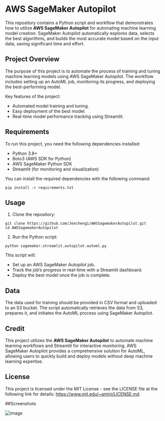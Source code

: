 # AWS SageMaker Autopilot

This repository contains a Python script and workflow that demonstrates how to utilize **AWS SageMaker Autopilot** for automating machine learning model creation. SageMaker Autopilot automatically explores data, selects the best algorithms, and builds the most accurate model based on the input data, saving significant time and effort.

## Project Overview

The purpose of this project is to automate the process of training and tuning machine learning models using AWS SageMaker Autopilot. The workflow includes setting up an AutoML job, monitoring its progress, and deploying the best-performing model. 

Key features of the project:
- Automated model training and tuning.
- Easy deployment of the best model.
- Real-time model performance tracking using Streamlit.

## Requirements

To run this project, you need the following dependencies installed:

- Python 3.8+
- Boto3 (AWS SDK for Python)
- AWS SageMaker Python SDK
- Streamlit (for monitoring and visualization)

You can install the required dependencies with the following command:

```
pip install -r requirements.txt
```

## Usage

1. Clone the repository:

```
git clone https://github.com/Jencheng1/AWSSagemakerAutopilot.git
cd AWSSagemakerAutopilot
```

2. Run the Python script:

```
python sagemaker.streamlit.autopilot.automl.py
```

This script will:
- Set up an AWS SageMaker Autopilot job.
- Track the job’s progress in real-time with a Streamlit dashboard.
- Deploy the best model once the job is complete.

## Data

The data used for training should be provided in CSV format and uploaded to an S3 bucket. The script automatically retrieves the data from S3, prepares it, and initiates the AutoML process using SageMaker Autopilot.

## Credit

This project utilizes the **AWS SageMaker Autopilot** to automate machine learning workflows and Streamlit for interactive monitoring. AWS SageMaker Autopilot provides a comprehensive solution for AutoML, allowing users to quickly build and deploy models without deep machine learning expertise.

## License

This project is licensed under the MIT License - see the LICENSE file at the following link for details: https://www.mit.edu/~amini/LICENSE.md.

##Screenshots

![image](https://github.com/user-attachments/assets/c1a2b199-74b5-402c-a75a-d3b31e318293)


